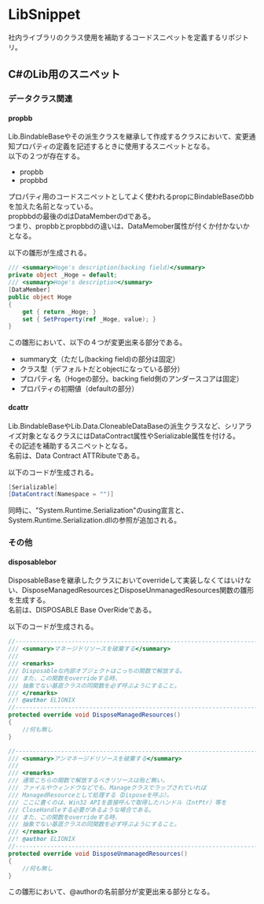 # LibSnippet

社内ライブラリのクラス使用を補助するコードスニペットを定義するリポジトリ。

## C#のLib用のスニペット

### データクラス関連

#### propbb

Lib.BindableBaseやその派生クラスを継承して作成するクラスにおいて、変更通知プロパティの定義を記述するときに使用するスニペットとなる。  
以下の２つが存在する。

- propbb
- propbbd

プロパティ用のコードスニペットとしてよく使われるpropにBindableBaseのbbを加えた名前となっている。  
propbbdの最後のdはDataMemberのdである。  
つまり、propbbとpropbbdの違いは、DataMemober属性が付くか付かないかとなる。

以下の雛形が生成される。

```cs
/// <summary>Hoge's description(backing field)</summary>
private object _Hoge = default;
/// <summary>Hoge's description</summary>
[DataMember]
public object Hoge
{
	get { return _Hoge; }
	set { SetProperty(ref _Hoge, value); }
}
```

この雛形において、以下の４つが変更出来る部分である。

- summary文（ただし(backing field)の部分は固定）
- クラス型（デフォルトだとobjectになっている部分）
- プロパティ名（Hogeの部分。backing field側のアンダースコアは固定）
- プロパティの初期値（defaultの部分）

#### dcattr

Lib.BindableBaseやLib.Data.CloneableDataBaseの派生クラスなど、シリアライズ対象となるクラスにはDataContract属性やSerializable属性を付ける。  
その記述を補助するスニペットとなる。  
名前は、Data Contract ATTRibuteである。

以下のコードが生成される。

```cs
[Serializable]
[DataContract(Namespace = "")]
```

同時に、"System.Runtime.Serialization"のusing宣言と、System.Runtime.Serialization.dllの参照が追加される。

### その他

#### disposablebor

DisposableBaseを継承したクラスにおいてoverrideして実装しなくてはいけない、DisposeManagedResourcesとDisposeUnmanagedResources関数の雛形を生成する。  
名前は、DISPOSABLE Base OverRideである。

以下のコードが生成される。

```cs
//------------------------------------------------------------------------------------//
/// <summary>マネージドリソースを破棄する</summary>
///
/// <remarks>
/// Disposableな内部オブジェクトはこっちの関数で解放する。
/// また、この関数をoverrideする時、
/// 抽象でない基底クラスの同関数を必ず呼ぶようにすること。
/// </remarks>
//! @author ELIONIX
//------------------------------------------------------------------------------------//
protected override void DisposeManagedResources()
{
	//何も無し
}

//------------------------------------------------------------------------------------//
/// <summary>アンマネージドリソースを破棄する</summary>
///
/// <remarks>
/// 通常こちらの関数で解放するべきリソースは殆ど無い。
/// ファイルやウィンドウなどでも、Manageクラスでラップされていれば
/// ManagedResourceとして処理する（Disposeを呼ぶ）。
/// ここに書くのは、Win32 APIを直接呼んで取得したハンドル（IntPtr）等を
/// CloseHandleする必要があるような場合である。
/// また、この関数をoverrideする時、
/// 抽象でない基底クラスの同関数を必ず呼ぶようにすること。
/// </remarks>
//! @author ELIONIX
//------------------------------------------------------------------------------------//
protected override void DisposeUnmanagedResources()
{
	//何も無し
}
```

この雛形において、@authorの名前部分が変更出来る部分となる。
